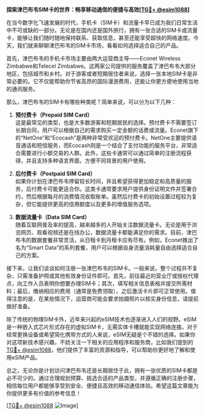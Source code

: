 **探索津巴布韦SIM卡的世界：畅享移动通信的便捷与高效[[TG💪+ @esim1088](https://t.me/s/esim1088)]**

在当今数字化飞速发展的时代，手机卡（SIM卡）和流量卡早已成为我们日常生活中不可或缺的一部分。无论是在国内还是国外旅行，拥有一张合适的SIM卡或流量卡，能够让我们随时随地保持联系、获取信息，甚至还能享受超快的网络速度。今天，我们就来聊聊津巴布韦的SIM卡市场，看看如何选择适合自己的产品。

首先，津巴布韦的手机卡市场主要由两大运营商主导——Econet Wireless Zimbabwe和Telecel Zimbabwe。这两家公司提供的服务覆盖了津巴布韦大部分地区，包括城市和乡村。对于游客或者短期居住者来说，选择一张本地SIM卡是非常必要的。它不仅能帮助你节省高昂的国际漫游费用，还能让你更方便地使用当地的通讯服务。

那么，津巴布韦的SIM卡有哪些种类呢？简单来说，可以分为以下几种：

1. **预付费卡（Prepaid SIM Card）**  
   这是最常见的类型，也是大多数游客和短期居民的选择。预付费卡不需要签订长期合同，用户可以根据自己的需求购买一定金额的话费或流量。Econet旗下的“NetOne”和“Ecocash”是两种非常受欢迎的预付费卡。NetOne主要提供语音通话和短信服务，而Ecocash则是一个结合了支付功能的服务平台，非常适合需要进行小额交易的人群。此外，这些卡通常可以通过简单的注册流程获得，并且支持多种语言界面，方便不同背景的用户使用。

2. **后付费卡（Postpaid SIM Card）**  
   如果你计划在津巴布韦停留较长时间，并且希望获得更加稳定和高质量的服务，后付费卡可能更适合你。这类卡通常要求用户提供身份证明文件并签署合约，然后根据每月的消费情况收取账单。虽然后付费卡的初始设置过程较为复杂，但它能提供更高的信用额度以及更多的增值服务选项。

3. **数据流量卡（Data SIM Card）**  
   随着互联网普及率的提高，越来越多的人开始关注数据流量卡。无论是用于浏览网页、观看视频还是在线办公，数据流量卡都能满足你的需求。目前，津巴布韦的数据套餐非常灵活，从日租卡到月租卡应有尽有。例如，Econet推出了名为“Smart Data”的系列套餐，用户可以根据自身流量消耗量自由选择适合自己的方案。

接下来，让我们谈谈如何注册一张津巴布韦的SIM卡。一般来说，整个过程并不复杂，只需准备护照或其他有效身份证件即可。首先，前往最近的营业厅或授权代理点，向工作人员表明你想要办理SIM卡；其次，填写相关信息表格并提交所需材料；最后，缴纳相应的费用（通常是免费领取），之后激活卡片即可正常使用。值得注意的是，在某些情况下，运营商可能会要求拍摄照片以核实身份信息，请提前做好准备。

除了传统的物理SIM卡外，近年来兴起的eSIM技术也逐渐进入人们的视野。eSIM是一种嵌入式芯片形式存在的虚拟SIM卡，无需实体卡槽就能实现网络连接。对于经常更换设备或希望简化携带方式的人来说，eSIM无疑是个不错的选择。如果你对这项新技术感兴趣，不妨关注一下相关的应用程序和服务商，比如我们提到的[TG💪+ @esim1088](https://t.me/s/esim1088)，他们提供了丰富的资源和指导，可以帮助你更好地了解和使用eSIM产品。

总之，无论你是计划访问津巴布韦还是长期居住于此，拥有一张优质的SIM卡都是必不可少的。通过合理规划预算、挑选合适的产品类型，并遵循正确的注册步骤，相信每位用户都能够享受到安全、便捷且高效的移动通信体验。希望这篇文章能为你提供更多有价值的参考信息！

[[TG💪+ @esim1088](https://t.me/s/esim1088) ![Image](https://i.postimg.cc/4NQfJmqS/Snipaste-2025-05-13-00-14-12.png)]